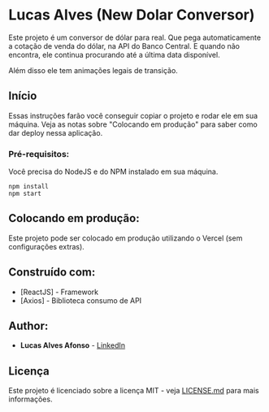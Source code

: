 # Lucas Alves (New Dolar Conversor)

Este projeto é um conversor de dólar para real. Que pega automaticamente a cotação de venda do dólar, na API do Banco Central. E quando não encontra, ele continua procurando até a última data disponível.

Além disso ele tem animações legais de transição.


## Início

Essas instruções farão você conseguir copiar o projeto e rodar ele em sua máquina. Veja as notas sobre "Colocando em produção" para saber como dar deploy nessa aplicação.

### Pré-requisitos:

Você precisa do NodeJS e do NPM instalado em sua máquina.

```
npm install
npm start
```

## Colocando em produção:

Este projeto pode ser colocado em produção utilizando o Vercel (sem configurações extras).

## Construído com:

* [ReactJS] - Framework
* [Axios] - Biblioteca consumo de API


## Author:

* **Lucas Alves Afonso** - [LinkedIn](https://www.linkedin.com/in/lucas-alves-afonso-6a799a1b2/)


## Licença

Este projeto é licenciado sobre a licença MIT - veja [LICENSE.md](LICENSE.md) para mais informações.

